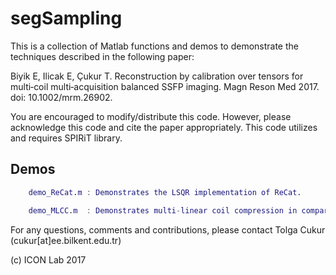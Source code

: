 # segSampling

This is a collection of Matlab functions and demos to demonstrate the techniques described in the following paper:

Biyik E, Ilicak E, Çukur T. Reconstruction by calibration over tensors for multi‐coil multi‐acquisition balanced SSFP imaging. Magn Reson Med 2017. doi: 10.1002/mrm.26902.

You are encouraged to modify/distribute this code. However, please acknowledge this code and cite the paper appropriately.
This code utilizes and requires SPIRiT library.


## Demos
```matlab
	demo_ReCat.m : Demonstrates the LSQR implementation of ReCat.

	demo_MLCC.m  : Demonstrates multi-linear coil compression in comparison to geometric decomposition coil compression (Zhang et. al, "Coil Compression for Accelerated Imaging with Cartesian Sampling").
```

For any questions, comments and contributions, please contact
Tolga Cukur (cukur[at]ee.bilkent.edu.tr)

(c) ICON Lab 2017
